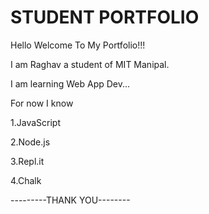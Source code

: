 # STUDENT PORTFOLIO

Hello Welcome To My Portfolio!!!

  I am Raghav a student of MIT Manipal.

I am learning Web App Dev...

For now I know

1.JavaScript

2.Node.js

3.Repl.it

4.Chalk






---------THANK YOU--------